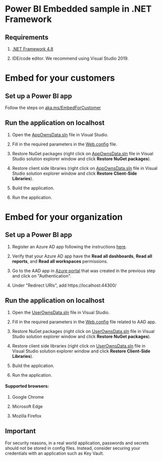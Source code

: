 # Power BI Embedded sample in .NET Framework

## Requirements

1. [.NET Framework 4.8](https://aka.ms/dotnet48)

2. IDE/code editor. We recommend using Visual Studio 2019.

# Embed for your customers

## Set up a Power BI app

Follow the steps on [aka.ms/EmbedForCustomer](https://aka.ms/embedforcustomer)

## Run the application on localhost

1. Open the [AppOwnsData.sln](Embed%20for%20your%20customers/AppOwnsData.sln) file in Visual Studio.

2. Fill in the required parameters in the [Web.config](Embed%20for%20your%20customers/AppOwnsData/Web.config) file.

3. Restore NuGet packages (right click on [AppOwnsData.sln](Embed%20for%20your%20customers/AppOwnsData.sln) file in Visual Studio solution explorer window and click **Restore NuGet packages**).

4. Restore client side libraries (right click on [AppOwnsData.sln](Embed%20for%20your%20customers/AppOwnsData.sln) file in Visual Studio solution explorer window and click **Restore Client-Side Libraries**).

5. Build the application.

6. Run the application.

# Embed for your organization

## Set up a Power BI app

1. Register an Azure AD app following the instructions [here](https://go.microsoft.com/fwlink/?linkid=2134543#register-your-app).

2. Verify that your Azure AD app have the **Read all dashboards**, **Read all reports**, and **Read all workspaces** permissions.

3. Go to the AAD app in [Azure portal](https://aka.ms/AppRegistrations) that was created in the previous step and click on "Authentication".

4. Under "Redirect URIs", add https://localhost:44300/

## Run the application on localhost

1. Open the [UserOwnsData.sln](Embed%20for%20your%20organization\UserOwnsData.sln) file in Visual Studio.

2. Fill in the required parameters in the [Web.config](Embed%20for%20your%20organization\UserOwnsData\Web.config) file related to AAD app.

3. Restore NuGet packages (right click on [UserOwnsData.sln](Embed%20for%20your%20organization\UserOwnsData.sln) file in Visual Studio solution explorer window and click **Restore NuGet packages**).

4. Restore client side libraries (right click on [UserOwnsData.sln](Embed%20for%20your%20organization\UserOwnsData.sln) file in Visual Studio solution explorer window and click **Restore Client-Side Libraries**).

5. Build the application.

6. Run the application.

#### Supported browsers:

1. Google Chrome

2. Microsoft Edge

3. Mozilla Firefox

## Important

For security reasons, in a real world application, passwords and secrets should not be stored in config files. Instead, consider securing your credentials with an application such as Key Vault.
